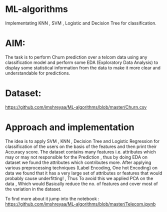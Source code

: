 # ML-algorithms
Implementating  KNN , SVM , Logistic and Decision Tree for classification.

# AIM:
The task is to perform Churn prediction over a telcom data using any classification model and perform some EDA (Exploratory Data Analysis) to display some statistical information from the data to make it more clear and understandable for predictions.

# Dataset: 
https://github.com/imshreyaa/ML-algorithms/blob/master/Churn.csv

# Approach and implementation 
The idea is to apply SVM , KNN , Decision Tree and Logistic Regression for classification of the users on the basis of the features and then print their Accuracy score.
The dataset contains many features i.e. attributes which may or may not responsible for the Prediction , thus by doing EDA on dataset we found the attributes which contributes more.
After applying various preprocessing techniques (Label Encoding, One hot Encoding) on data we found that it has a very large set of attributes  or features that would probably cause underfitting! , Thus To avoid this we applied PCA on the data , Which would Basically reduce the no. of features and cover most of the variation in the dataset.

To find more about it jump into the notebook : https://github.com/imshreyaa/ML-algorithms/blob/master/Telecom.ipynb
